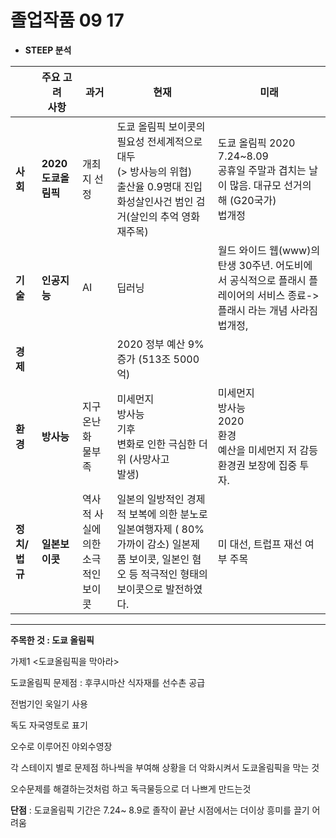 # 졸업작품 09 17

+ **STEEP 분석**

|               | **주요 고려<br/>사항** | **과거**                           | **현재**                                                     | **미래**                                                     |
| ------------- | ---------------------- | ---------------------------------- | ------------------------------------------------------------ | ------------------------------------------------------------ |
| **사회**      | **2020도쿄올림픽**     | 개최지 선정                        | 도쿄 올림픽 보이콧의 필요성 전세계적으로 대두 <br/>(> 방사능의 위협)<br/>출산율 0.9명대 진입<br/>화성살인사건 범인 검거(살인의 추억 영화 재주목) | 도쿄 올림픽 2020 7.24~8.09<br/>공휴일 주말과 겹치는 날이 많음. 대규모 선거의 해 (G20국가)<br/>법개정<br/> |
| **기술**      | **인공지능**           | AI                                 | 딥러닝                                                       | 월드 와이드 웹(www)의 탄생 30주년. 어도비에서 공식적으로 플래시 플레이어의 서비스 종료->플래시 라는 개념 사라짐법개정, |
| **경제**      |                        |                                    | 2020 정부 예산 9%증가 (513조 5000억)                         |                                                              |
| **환경**      | **방사능**             | 지구온난화<br/>물부족              | 미세먼지<br/>방사능<br/>기후<br/>변화로 인한 극심한 더위 (사망사고<br/>발생) | 미세먼지<br/>방사능<br/>2020<br/>환경<br/>예산을 미세먼지 저 감등 환경권 보장에 집중 투자. |
| **정치/법규** | **일본보이콧**         | 역사적 사실에 의한 소극적인 보이콧 | 일본의 일방적인 경제적 보복에 의한 분노로일본여행자제 ( 80% 가까이 감소) 일본제품 보이콧, 일본인 혐오 등 적극적인 형태의 보이콧으로 발전하였다. | 미 대선, 트럽프 재선 여부 주목<br/>                          |

------



**주목한 것 : 도쿄 올림픽**



가제1 <도쿄올림픽을 막아라>

도쿄올림픽 문제점 : 후쿠시마산 식자재를 선수촌 공급

 전범기인 욱일기 사용

 독도 자국영토로 표기

 오수로 이루어진 야외수영장

각 스테이지 별로 문제점 하나씩을 부여해 상황을 더 악화시켜서 도쿄올림픽을 막는 것

오수문제를 해결하는것처럼 하고 독극물등으로 더 나쁘게 만드는것



**단점** : 도쿄올림픽 기간은 7.24~ 8.9로 졸작이 끝난 시점에서는 더이상 흥미를 끌기 어려움